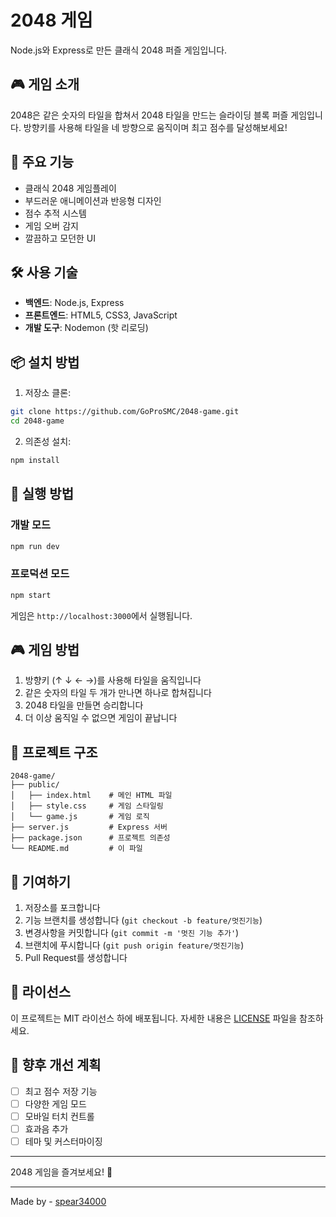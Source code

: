 # 2048 게임

Node.js와 Express로 만든 클래식 2048 퍼즐 게임입니다.

## 🎮 게임 소개

2048은 같은 숫자의 타일을 합쳐서 2048 타일을 만드는 슬라이딩 블록 퍼즐 게임입니다. 방향키를 사용해 타일을 네 방향으로 움직이며 최고 점수를 달성해보세요!

## 🚀 주요 기능

- 클래식 2048 게임플레이
- 부드러운 애니메이션과 반응형 디자인
- 점수 추적 시스템
- 게임 오버 감지
- 깔끔하고 모던한 UI

## 🛠️ 사용 기술

- **백엔드**: Node.js, Express
- **프론트엔드**: HTML5, CSS3, JavaScript
- **개발 도구**: Nodemon (핫 리로딩)

## 📦 설치 방법

1. 저장소 클론:
```bash
git clone https://github.com/GoProSMC/2048-game.git
cd 2048-game
```

2. 의존성 설치:
```bash
npm install
```

## 🎯 실행 방법

### 개발 모드
```bash
npm run dev
```

### 프로덕션 모드
```bash
npm start
```

게임은 `http://localhost:3000`에서 실행됩니다.

## 🎮 게임 방법

1. 방향키 (↑ ↓ ← →)를 사용해 타일을 움직입니다
2. 같은 숫자의 타일 두 개가 만나면 하나로 합쳐집니다
3. 2048 타일을 만들면 승리합니다
4. 더 이상 움직일 수 없으면 게임이 끝납니다

## 📁 프로젝트 구조

```
2048-game/
├── public/
│   ├── index.html    # 메인 HTML 파일
│   ├── style.css     # 게임 스타일링
│   └── game.js       # 게임 로직
├── server.js         # Express 서버
├── package.json      # 프로젝트 의존성
└── README.md         # 이 파일
```

## 🤝 기여하기

1. 저장소를 포크합니다
2. 기능 브랜치를 생성합니다 (`git checkout -b feature/멋진기능`)
3. 변경사항을 커밋합니다 (`git commit -m '멋진 기능 추가'`)
4. 브랜치에 푸시합니다 (`git push origin feature/멋진기능`)
5. Pull Request를 생성합니다

## 📄 라이선스

이 프로젝트는 MIT 라이선스 하에 배포됩니다. 자세한 내용은 [LICENSE](LICENSE) 파일을 참조하세요.

## 🎯 향후 개선 계획

- [ ] 최고 점수 저장 기능
- [ ] 다양한 게임 모드
- [ ] 모바일 터치 컨트롤
- [ ] 효과음 추가
- [ ] 테마 및 커스터마이징

---

2048 게임을 즐겨보세요! 🎉

---

Made by - [spear34000](https://github.com/spear34000)
